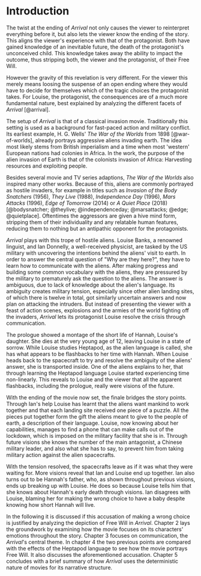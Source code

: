 # Introduction
The twist at the ending of _Arrival_ not only causes the viewer to reinterpret everything before it, but also lets the viewer know the ending of the story.
This aligns the viewer's experience with that of the protagonist.
Both have gained knowledge of an inevitable future, the death of the protagonist's unconceived child.
This knowledge takes away the ability to impact the outcome, thus stripping both, the viewer and the protagonist, of their Free Will.

However the gravity of this revelation is very different.
For the viewer this merely means loosing the suspense of an open ending where they would have to decide for themselves which of the tragic choices the protagonist takes.
For Louise, the protagonist, the consequences are of a much more fundamental nature, best explained by analyzing the different facets of _Arrival_ [@arrival].

The setup of _Arrival_ is that of a classical invasion movie.
Traditionally this setting is used as a background for fast-paced action and military conflict.
Its earliest example, H. G. Wells' _The War of the Worlds_ from 1898 [@war-of-worlds], already portrays aggressive aliens invading earth.
The idea most likely stems from British imperialism and a time when most 'western' European nations had colonies in Africa.
In the work, the purpose of the alien invasion of Earth is that of the colonists invasion of Africa:
Harvesting resources and exploiting people.

Besides several movie and TV series adaptions, _The War of the Worlds_ also inspired many other works.
Because of this, aliens are commonly portrayed as hostile invaders, for example in titles such as _Invasion of the Body Snatchers_ (1956), _They Live_ (1988), _Independence Day_ (1996), _Mars Attacks_ (1996), _Edge of Tomorrow_ (2014) or _A Quiet Place_ (2018) [@bodysnatcher; @theylive; @independenceday; @marsattacks; @edge; @quietplace].
Oftentimes the aggressors are given a hive mind form, stripping them of their individuality and any relatable human features, reducing them to nothing but an antipathic opponent for the protagonists.

_Arrival_ plays with this trope of hostile aliens.
Louise Banks, a renowned linguist, and Ian Donnelly, a well-received physicist, are tasked by the US military with uncovering the intentions behind the aliens' visit to earth.
In order to answer the central question of "Why are they here?", they have to learn how to communicate with the aliens.
After making progress and building some common vocabulary with the aliens, they are pressured by the military to prematurely ask the question to the aliens.
The answer is ambiguous, due to lack of knowledge about the alien's language.
Its ambiguity creates military tension, especially since other alien landing sites, of which there is twelve in total, got similarly uncertain answers and now plan on attacking the intruders.
But instead of presenting the viewer with a feast of action scenes, explosions and the armies of the world fighting off the invaders, _Arrival_ lets its protagonist Louise resolve the crisis through communication.

The prologue showed a montage of the short life of Hannah, Louise's daughter.
She dies at the very young age of 12, leaving Louise in a state of sorrow.
While Louise studies Heptapod, as the alien language is called, she has what appears to be flashbacks to her time with Hannah.
When Louise heads back to the spacecraft to try and resolve the ambiguity of the aliens' answer, she is transported inside.
One of the aliens explains to her, that through learning the Heptapod language Louise started experiencing time non-linearly.
This reveals to Louise and the viewer that all the apparent flashbacks, including the prologue, really were visions of the future.

With the ending of the movie now set, the finale bridges the story points.
Through Ian's help Louise has learnt that the aliens want mankind to work together and that each landing site received one piece of a puzzle.
All the pieces put together form the gift the aliens meant to give to the people of earth, a description of their language.
Louise, now knowing about her capabilities, manages to find a phone that can make calls out of the lockdown, which is imposed on the military facility that she is in.
Through future visions she knows the number of the main antagonist, a Chinese military leader, and also what she has to say, to prevent him from taking military action against the alien spacecrafts.

With the tension resolved, the spacecrafts leave as if it was what they were waiting for.
More visions reveal that Ian and Louise end up together.
Ian also turns out to be Hannah's father, who, as shown throughout previous visions, ends up breaking up with Louise.
He does so because Louise tells him that she knows about Hannah's early death through visions.
Ian disagrees with Louise, blaming her for making the wrong choice to have a baby despite knowing how short Hannah will live.

In the following it is discussed if this accusation of making a wrong choice is justified by analyzing the depiction of Free Will in _Arrival_.
Chapter 2 lays the groundwork by examining how the movie focuses on its characters' emotions throughout the story.
Chapter 3 focuses on communication, the _Arrival_'s central theme.
In chapter 4 the two previous points are compared with the effects of the Heptapod language to see how the movie portrays Free Will.
It also discusses the aforementioned accusation.
Chapter 5 concludes with a brief summary of how _Arrival_ uses the deterministic nature of movies for its narrative structure.

